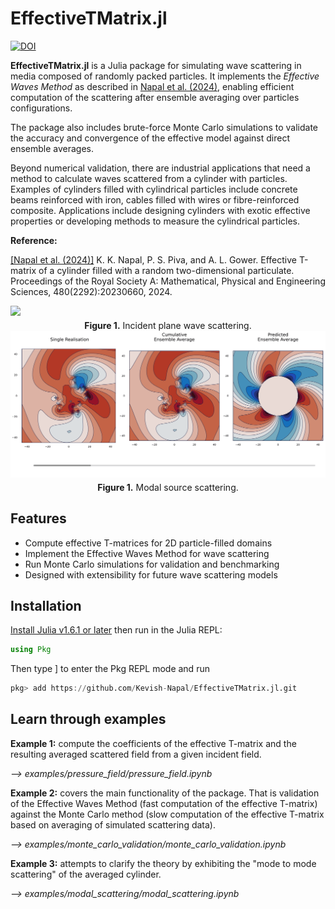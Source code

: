 # EffectiveTMatrix.jl

[![DOI](https://zenodo.org/badge/DOI/10.5281/zenodo.10529120.svg)](https://doi.org/10.5281/zenodo.10529120)




**EffectiveTMatrix.jl** is a Julia package for simulating wave scattering in media composed of randomly packed particles. It implements the *Effective Waves Method* as described in [Napal et al. (2024)](https://royalsocietypublishing.org/doi/full/10.1098/rspa.2023.0660), enabling efficient computation of the scattering after ensemble averaging over particles configurations.

The package also includes brute-force Monte Carlo simulations to validate the accuracy and convergence of the effective model against direct ensemble averages.

Beyond numerical validation, there are industrial applications that need a method to calculate waves scattered from a cylinder with particles. Examples of cylinders filled with cylindrical particles include concrete beams reinforced with iron, cables filled with wires or fibre-reinforced composite. Applications include designing cylinders with exotic effective properties or developing methods to measure the cylindrical particles.

**Reference:**

[[Napal et al. (2024)]](https://royalsocietypublishing.org/doi/full/10.1098/rspa.2023.0660)  K. K. Napal, P. S. Piva, and A. L. Gower. Effective T-matrix of a cylinder filled with a random two-dimensional particulate. Proceedings of the Royal Society A: Mathematical, Physical and Engineering Sciences, 480(2292):20230660, 2024.


<figure style="text-align: center; margin: 0;">
  <img src="animation2.gif" width="900" style="display: block; margin: 0 auto;" />
  <figcaption style="margin-top: 0.5em;"><strong>Figure 1.</strong> Incident plane wave scattering. </figcaption>
</figure>

<figure style="text-align: center; margin: 0;">
  <img src="animation1.gif" width="900" style="display: block; margin: 0 auto;" />
  <figcaption style="margin-top: 0.5em;"><strong>Figure 1.</strong> Modal source scattering.</figcaption>
</figure>

## Features

- Compute effective T-matrices for 2D particle-filled domains
- Implement the Effective Waves Method for wave scattering
- Run Monte Carlo simulations for validation and benchmarking
- Designed with extensibility for future wave scattering models


## Installation

[Install Julia v1.6.1 or later](https://julialang.org/downloads/) then run in the Julia REPL:

```julia
using Pkg
```

Then type ] to enter the Pkg REPL mode and run
```julia
pkg> add https://github.com/Kevish-Napal/EffectiveTMatrix.jl.git
```

## Learn through examples

**Example 1:** compute the coefficients of the effective T-matrix and the resulting averaged scattered field from a given incident field.

*--> examples/pressure_field/pressure_field.ipynb* 

**Example 2:** covers the main functionality of the package. That is validation of the Effective Waves Method (fast computation of the effective T-matrix) against the Monte Carlo method (slow computation of the effective T-matrix based on averaging of simulated scattering data).

*--> examples/monte_carlo_validation/monte_carlo_validation.ipynb*

**Example 3:** attempts to clarify the theory by exhibiting the "mode to mode scattering" of the averaged cylinder.

*--> examples/modal_scattering/modal_scattering.ipynb*

